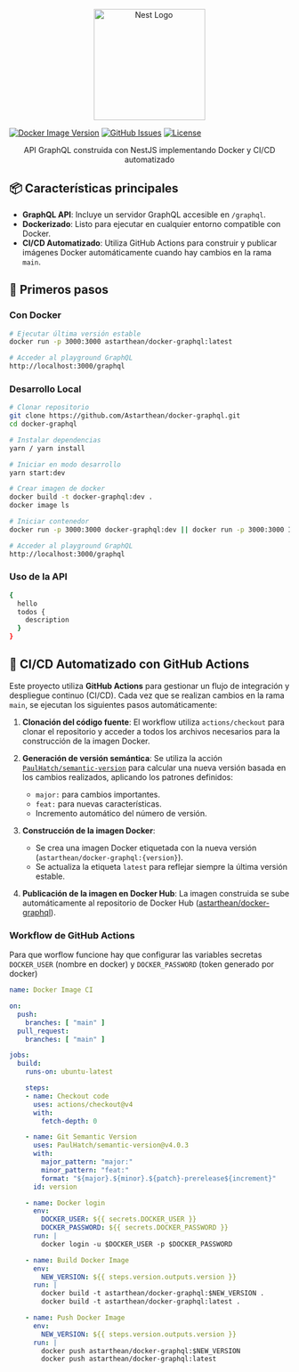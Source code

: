 <p align="center">
  <a href="http://nestjs.com/" target="blank"><img src="https://nestjs.com/img/logo-small.svg" width="200" alt="Nest Logo" /></a>
</p>


[![Docker Image Version](https://img.shields.io/docker/v/astarthean/docker-graphql/latest)](https://hub.docker.com/r/astarthean/docker-graphql)
[![GitHub Issues](https://img.shields.io/github/issues/Astarthean/docker-graphql)](https://github.com/Astarthean/docker-graphql/issues)
[![License](https://img.shields.io/badge/license-UNLICENSED-blue.svg)](LICENSE)

<p align="center">
  API GraphQL construida con NestJS implementando Docker y CI/CD automatizado
</p>

## 📦 Características principales

- **GraphQL API**: Incluye un servidor GraphQL accesible en `/graphql`.
- **Dockerizado**: Listo para ejecutar en cualquier entorno compatible con Docker.
- **CI/CD Automatizado**: Utiliza GitHub Actions para construir y publicar imágenes Docker automáticamente cuando hay cambios en la rama `main`.


## 🚀 Primeros pasos

### Con Docker
```bash
# Ejecutar última versión estable
docker run -p 3000:3000 astarthean/docker-graphql:latest

# Acceder al playground GraphQL
http://localhost:3000/graphql
```

### Desarrollo Local
```bash
# Clonar repositorio
git clone https://github.com/Astarthean/docker-graphql.git
cd docker-graphql

# Instalar dependencias
yarn / yarn install

# Iniciar en modo desarrollo
yarn start:dev

# Crear imagen de docker
docker build -t docker-graphql:dev .
docker image ls

# Iniciar contenedor
docker run -p 3000:3000 docker-graphql:dev || docker run -p 3000:3000 IMAGE_ID

# Acceder al playground GraphQL
http://localhost:3000/graphql
```

### Uso de la API
```bash
{
  hello
  todos {
    description
  }
}
```

## 🔄 CI/CD Automatizado con GitHub Actions

Este proyecto utiliza **GitHub Actions** para gestionar un flujo de integración y despliegue continuo (CI/CD). Cada vez que se realizan cambios en la rama `main`, se ejecutan los siguientes pasos automáticamente:

1. **Clonación del código fuente**: 
   El workflow utiliza `actions/checkout` para clonar el repositorio y acceder a todos los archivos necesarios para la construcción de la imagen Docker.

2. **Generación de versión semántica**: 
   Se utiliza la acción [`PaulHatch/semantic-version`](https://github.com/marketplace/actions/git-semantic-version) para calcular una nueva versión basada en los cambios realizados, aplicando los patrones definidos:
   - `major:` para cambios importantes.
   - `feat:` para nuevas características.
   - Incremento automático del número de versión.

3. **Construcción de la imagen Docker**:
   - Se crea una imagen Docker etiquetada con la nueva versión (`astarthean/docker-graphql:{version}`).
   - Se actualiza la etiqueta `latest` para reflejar siempre la última versión estable.

4. **Publicación de la imagen en Docker Hub**:
   La imagen construida se sube automáticamente al repositorio de Docker Hub ([astarthean/docker-graphql](https://hub.docker.com/r/astarthean/docker-graphql)).

### Workflow de GitHub Actions

Para que worflow funcione hay que configurar las variables secretas `DOCKER_USER` (nombre en docker) y `DOCKER_PASSWORD` (token generado por docker)

```yaml
name: Docker Image CI

on:
  push:
    branches: [ "main" ]
  pull_request:
    branches: [ "main" ]

jobs:
  build:
    runs-on: ubuntu-latest

    steps:
    - name: Checkout code
      uses: actions/checkout@v4
      with:
        fetch-depth: 0

    - name: Git Semantic Version
      uses: PaulHatch/semantic-version@v4.0.3
      with:
        major_pattern: "major:"
        minor_pattern: "feat:"
        format: "${major}.${minor}.${patch}-prerelease${increment}"
      id: version

    - name: Docker login
      env:
        DOCKER_USER: ${{ secrets.DOCKER_USER }}
        DOCKER_PASSWORD: ${{ secrets.DOCKER_PASSWORD }}
      run: |
        docker login -u $DOCKER_USER -p $DOCKER_PASSWORD

    - name: Build Docker Image
      env:
        NEW_VERSION: ${{ steps.version.outputs.version }}
      run: |
        docker build -t astarthean/docker-graphql:$NEW_VERSION .
        docker build -t astarthean/docker-graphql:latest .

    - name: Push Docker Image
      env:
        NEW_VERSION: ${{ steps.version.outputs.version }}
      run: |
        docker push astarthean/docker-graphql:$NEW_VERSION
        docker push astarthean/docker-graphql:latest
```
